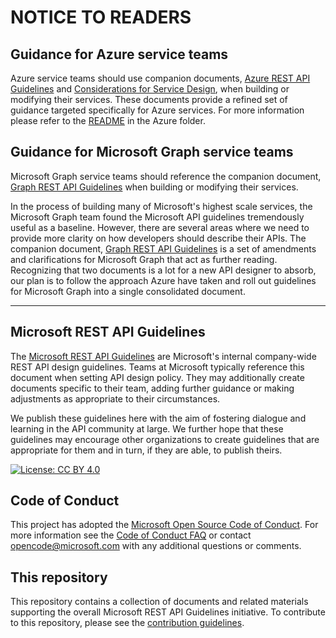  # NOTICE TO READERS
 
 ## Guidance for Azure service teams
 Azure service teams should use companion documents, [Azure REST API Guidelines](./azure/Guidelines.md) and [Considerations for Service Design](./azure/ConsiderationsForServiceDesign.md), when building or modifying their services. These documents provide a refined set of guidance targeted specifically for Azure services. For more information please refer to the [README](./azure/README.md) in the Azure folder. 
 
 ## Guidance for Microsoft Graph service teams
 Microsoft Graph service teams should reference the companion document, [Graph REST API Guidelines](./graph/GuidelinesGraph.md) when building or modifying their services.

 In the process of building many of Microsoft's highest scale services, the Microsoft Graph team found the Microsoft API guidelines tremendously useful as a baseline. However, there are several areas where we need to provide more clarity on how developers should describe their APIs. The companion document, [Graph REST API Guidelines](./graph/GuidelinesGraph.md) is a set of amendments and clarifications for Microsoft Graph that act as further reading. Recognizing that two documents is a lot for a new API designer to absorb, our plan is to follow the approach Azure have taken and roll out guidelines for Microsoft Graph into a single consolidated document.

---

## Microsoft REST API Guidelines
The [Microsoft REST API Guidelines](Guidelines.md) are Microsoft's internal company-wide REST API design guidelines.
Teams at Microsoft typically reference this document when setting API design policy.
They may additionally create documents specific to their team, adding further guidance or making adjustments as appropriate to their circumstances.

We publish these guidelines here with the aim of fostering dialogue and learning in the API community at large.
We further hope that these guidelines may encourage other organizations to create guidelines that are appropriate for them and in turn, if they are able, to publish theirs.

[![License: CC BY 4.0](https://img.shields.io/badge/License-CC%20BY%204.0-lightgrey.svg)](https://creativecommons.org/licenses/by/4.0/)

## Code of Conduct
This project has adopted the [Microsoft Open Source Code of Conduct](https://opensource.microsoft.com/codeofconduct/). For more information see the [Code of Conduct FAQ](https://opensource.microsoft.com/codeofconduct/faq/) or contact [opencode@microsoft.com](mailto:opencode@microsoft.com) with any additional questions or comments.

## This repository
This repository contains a collection of documents and related materials supporting the overall Microsoft REST API Guidelines initiative. To contribute to this repository, please see the [contribution guidelines][contribution-guidance].

[contribution-guidance]: CONTRIBUTING.md
